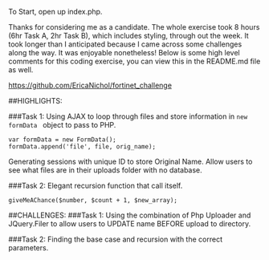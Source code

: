 To Start, open up index.php.

Thanks for considering me as a candidate. The whole exercise took 8 hours (6hr Task A, 2hr Task B), which includes styling, through out the week. It took longer than I anticipated because I came across some challenges along the way. It was enjoyable nonetheless! Below is some high level comments for this coding exercise, you can view this in the README.md file as well.

https://github.com/EricaNichol/fortinet_challenge

##HIGHLIGHTS:

###Task 1:
Using AJAX to loop through files and store information in `new formData ` object to pass to PHP.

	var formData = new FormData();
	formData.append('file', file, orig_name);

Generating sessions with unique ID to store Original Name.
Allow users to see what files are in their uploads folder with no database.

###Task 2:
Elegant recursion function that call itself.

	giveMeAChance($number, $count + 1, $new_array);

##CHALLENGES:
###Task 1:
Using the combination of Php Uploader and JQuery.Filer to allow users to UPDATE name BEFORE upload to directory.

###Task 2:
Finding the base case and recursion with the correct parameters.
